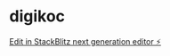 # digikoc

[Edit in StackBlitz next generation editor ⚡️](https://stackblitz.com/~/github.com/sanalata/digikoc)